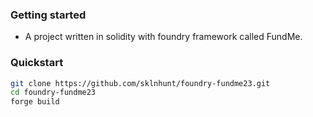 ### Getting started

* A project written in solidity with foundry framework called FundMe.

### Quickstart

```bash
git clone https://github.com/sklnhunt/foundry-fundme23.git
cd foundry-fundme23
forge build
```